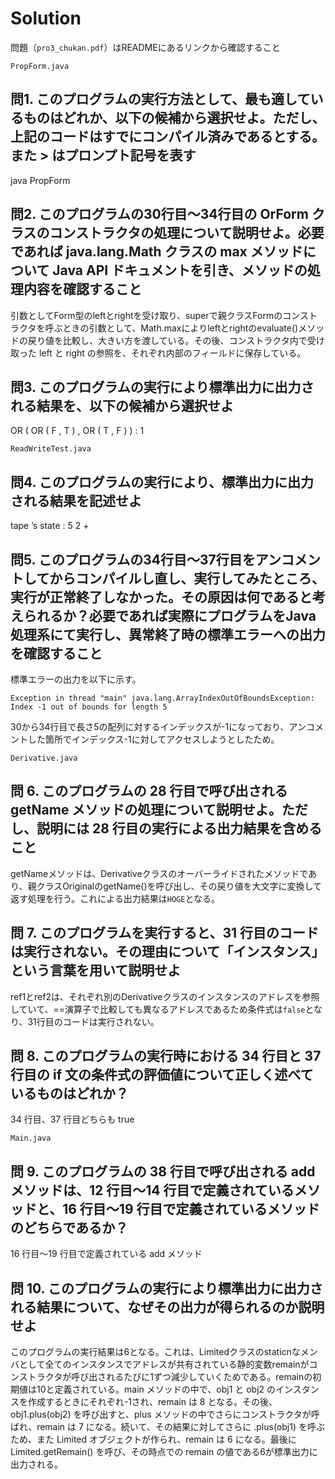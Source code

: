 # Solution

問題（`pro3_chukan.pdf`）はREADMEにあるリンクから確認すること

`PropForm.java`

## 問1. このプログラムの実行方法として、最も適しているものはどれか、以下の候補から選択せよ。ただし、上記のコードはすでにコンパイル済みであるとする。また > はプロンプト記号を表す

java PropForm

## 問2. このプログラムの30行目～34行目の OrForm クラスのコンストラクタの処理について説明せよ。必要であれば java.lang.Math クラスの max メソッドについて Java API ドキュメントを引き、メソッドの処理内容を確認すること

引数としてForm型のleftとrightを受け取り、superで親クラスFormのコンストラクタを呼ぶときの引数として、Math.maxによりleftとrightのevaluate()メソッドの戻り値を比較し、大きい方を渡している。その後、コンストラクタ内で受け取った left と right の参照を、それぞれ内部のフィールドに保存している。

## 問3. このプログラムの実行により標準出力に出力される結果を、以下の候補から選択せよ

OR (  OR (  F  , T  )  , OR (  T  , F  )  )  : 1

`ReadWriteTest.java`

## 問4. このプログラムの実行により、標準出力に出力される結果を記述せよ

tape ’s state :  5 2 +

## 問5. このプログラムの34行目～37行目をアンコメントしてからコンパイルし直し、実行してみたところ、実行が正常終了しなかった。その原因は何であると考えられるか？必要であれば実際にプログラムをJava処理系にて実行し、異常終了時の標準エラーへの出力を確認すること

標準エラーの出力を以下に示す。

`Exception in thread "main" java.lang.ArrayIndexOutOfBoundsException: Index -1 out of bounds for length 5`

30から34行目で長さ5の配列に対するインデックスが-1になっており、アンコメントした箇所でインデックス-1に対してアクセスしようとしたため。

`Derivative.java`

## 問 6. このプログラムの 28 行目で呼び出される getName メソッドの処理について説明せよ。ただし、説明には 28 行目の実行による出力結果を含めること

getNameメソッドは、Derivativeクラスのオーバーライドされたメソッドであり、親クラスOriginalのgetName()を呼び出し、その戻り値を大文字に変換して返す処理を行う。これによる出力結果は`HOGE`となる。

## 問 7. このプログラムを実行すると、31 行目のコードは実行されない。その理由について「インスタンス」という言葉を用いて説明せよ

ref1とref2は、それぞれ別のDerivativeクラスのインスタンスのアドレスを参照していて、==演算子で比較しても異なるアドレスであるため条件式は`false`となり、31行目のコードは実行されない。

## 問 8. このプログラムの実行時における 34 行目と 37 行目の if 文の条件式の評価値について正しく述べているものはどれか？

34 行目、37 行目どちらも true

`Main.java`

## 問 9. このプログラムの 38 行目で呼び出される add メソッドは、12 行目～14 行目で定義されているメソッドと、16 行目～19 行目で定義されているメソッドのどちらであるか？

16 行目～19 行目で定義されている add メソッド

## 問 10. このプログラムの実行により標準出力に出力される結果について、なぜその出力が得られるのか説明せよ

このプログラムの実行結果は6となる。これは、Limitedクラスのstaticnなメンバとして全てのインスタンスでアドレスが共有されている静的変数remainがコンストラクタが呼び出されるたびに1ずつ減少していくためである。remainの初期値は10と定義されている。main メソッドの中で、obj1 と obj2 のインスタンスを作成するときにそれぞれ-1され、remain は 8 となる。その後、obj1.plus(obj2) を呼び出すと、plus メソッドの中でさらにコンストラクタが呼ばれ、remain は 7 になる。続いて、その結果に対してさらに .plus(obj1) を呼ぶため、また Limited オブジェクトが作られ、remain は 6 になる。最後に Limited.getRemain() を呼び、その時点での remain の値である6が標準出力に出力される。